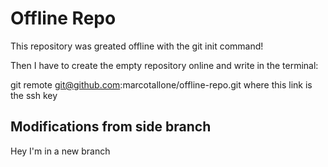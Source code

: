 # Offline Repo

This repository was greated offline with the 
git init command!

Then I have to create the empty repository online and write in the terminal:

git remote git@github.com:marcotallone/offline-repo.git where this link is the ssh key


## Modifications from side branch

Hey I'm in a new branch